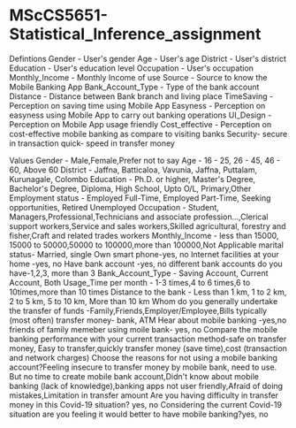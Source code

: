 # MScCS5651-Statistical_Inference_assignment

Defintions
Gender - User's gender
Age  - User's age
District - User's district
Education - User's education level
Occupation - User's occupation
Monthly_Income - Monthly Income of use
Source - Source to know the Mobile Banking App
Bank_Account_Type - Type of the bank account
Distance - Distance between Bank branch and living place
TimeSaving - Perception on saving time using Mobile App
Easyness - Perception on easyness using Mobile App to carry out banking operations
UI_Design - Perception on Mobile App usage friendly
Cost_effective - Perception on cost-effective mobile banking as compare to visiting banks
Security- secure in transaction
quick- speed in transfer money

Values
Gender  - Male,Female,Prefer not to say
Age  - 16 - 25, 26 - 45, 46 - 60, Above 60
District - Jaffna, Batticaloa, Vavunia, Jaffna, Puttalam, Kurunagale, Colombo
Education - Ph.D. or higher, Master's Degree, Bachelor's Degree, Diploma, High School, Upto O/L, Primary,Other
Employment status - Employed Full-Time, Employed Part-Time, Seeking opportunities, Retired Unemployed
Occupation - Student, Managers,Professional,Technicians and associate profession…,Clerical support workers,Service and sales workers,Skilled agricultural, forestry and fisher,Craft and related trades workers
Monthly_Income - less than 15000, 15000 to 50000,50000 to 100000,more than 100000,Not Applicable
marital status- Married, single
Own smart phone-yes, no
Internet facilities at your home -yes, no
Have bank account -yes, no
different bank accounts do you have-1,2,3, more than 3
Bank_Account_Type - Saving Account, Current Account, Both
Usage_Time per month - 1-3 times,4 to 6 times,6 to 10times,more than 10 times
Distance to the bank - Less than 1 km, 1 to 2 km, 2 to 5 km, 5 to 10 km, More than 10 km 
Whom do you generally undertake the transfer of funds -Family,Friends,Employer/Employee,Bills
typically (most often) transfer money- bank, ATM
Hear about mobile banking -yes,no
friends of family memeber using moile bank- yes, no
Compare the mobile banking performance with your current transaction method-safe on transfer money, Easy to transfer,quickly transfer money (save time),cost (transaction and network charges)
Choose the reasons for not using a mobile banking account?Feeling insecure to transfer money by mobile bank, need to use. But no time to create mobile bank account,Didn't know about mobile banking (lack of knowledge),banking apps not user friendly,Afraid of doing mistakes,Limitation in transfer amount
Are you having difficulty in transfer money in this Covid-19 situation? yes, no
Considering the current Covid-19 situation are you feeling it would better to have mobile banking?yes, no
